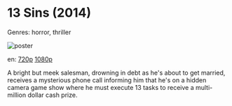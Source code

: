 # 13 Sins (2014)

Genres: horror, thriller

![poster](http://image.tmdb.org/t/p/w500/uYPy89cVgvE1ic0bN39YJrumxwo.jpg)

en:
  [720p](magnet:?xt=urn:btih:848E9474B9C1C060820B13A6C299B0350689E666&tr=udp://glotorrents.pw:6969/announce&tr=udp://tracker.opentrackr.org:1337/announce&tr=udp://torrent.gresille.org:80/announce&tr=udp://tracker.openbittorrent.com:80&tr=udp://tracker.coppersurfer.tk:6969&tr=udp://tracker.leechers-paradise.org:6969&tr=udp://p4p.arenabg.ch:1337&tr=udp://tracker.internetwarriors.net:1337)
  [1080p](magnet:?xt=urn:btih:160CA665B0ECFB394A0B50F45D173D79F02FD8DE&tr=udp://glotorrents.pw:6969/announce&tr=udp://tracker.opentrackr.org:1337/announce&tr=udp://torrent.gresille.org:80/announce&tr=udp://tracker.openbittorrent.com:80&tr=udp://tracker.coppersurfer.tk:6969&tr=udp://tracker.leechers-paradise.org:6969&tr=udp://p4p.arenabg.ch:1337&tr=udp://tracker.internetwarriors.net:1337)
  


A bright but meek salesman, drowning in debt as he's about to get married, receives a mysterious phone call informing him that he's on a hidden camera game show where he must execute 13 tasks to receive a multi-million dollar cash prize.